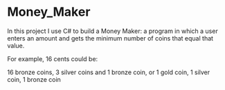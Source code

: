 # Money_Maker

In this project I use C# to build a Money Maker: a program in which a user enters an amount and gets the minimum number of coins that equal that value.

For example, 16 cents could be:

16 bronze coins,
3 silver coins and 1 bronze coin, or
1 gold coin, 1 silver coin, 1 bronze coin

